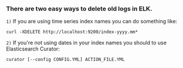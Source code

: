 ### **There are two easy ways to delete old logs in ELK.**

`1)` If you are using time series index names you can do something like:
```shell script
curl -XDELETE http://localhost:9200/index-yyyy.mm*
```
`2)` If you're not using dates in your index names you should to use Elasticsearch Curator:
```shell script
curator [--config CONFIG.YML] ACTION_FILE.YML
```